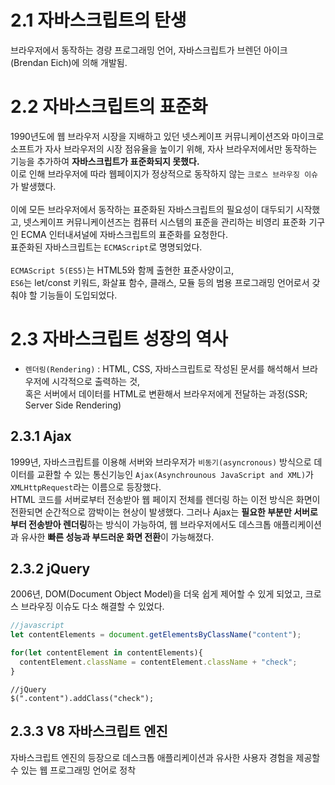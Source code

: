 # 2.1 자바스크립트의 탄생
브라우저에서 동작하는 경량 프로그래밍 언어, 자바스크립트가 브렌던 아이크(Brendan Eich)에 의해 개발됨.

# 2.2 자바스크립트의 표준화
1990년도에 웹 브라우저 시장을 지배하고 있던 넷스케이프 커뮤니케이션즈와 마이크로소프트가 자사 브라우저의 시장 점유율을 높이기 위해, 
자사 브라우저에서만 동작하는 기능을 추가하여 <b>자바스크립트가 표준화되지 못했다.</b><br>
이로 인해 브라우저에 따라 웹페이지가 정상적으로 동작하지 않는 `크로스 브라우징 이슈`가 발생했다. 
<br><br>
이에 모든 브라우저에서 동작하는 표준화된 자바스크립트의 필요성이 대두되기 시작했고, 넷스케이프 커뮤니케이션즈는 컴퓨터 시스템의 표준을 관리하는 비영리 표준화 기구인 ECMA 인터내셔널에 자바스크립트의 표준화를 요청한다.<br>
표준화된 자바스크립트는 `ECMAScript`로 명명되었다.<br><br>
`ECMAScript 5(ES5)`는 HTML5와 함께 출현한 표준사양이고, <br>
`ES6`는 let/const 키워드, 화살표 함수, 클래스, 모듈 등의 범용 프로그래밍 언어로서 갖춰야 할 기능들이 도입되었다.

# 2.3 자바스크립트 성장의 역사
- `렌더링(Rendering)` : HTML, CSS, 자바스크립트로 작성된 문서를 해석해서 브라우저에 시각적으로 출력하는 것,<br> 혹은 서버에서 데이터를 HTML로 변환해서 브라우저에게 전달하는 과정(SSR; Server Side Rendering)

## 2.3.1 Ajax
1999년, 자바스크립트를 이용해 서버와 브라우저가 `비동기(asyncronous)` 방식으로 데이터를 교환할 수 있는 통신기능인 `Ajax(Asynchrounous JavaScript and XML)`가 `XMLHttpRequest`라는 이름으로 등장했다.
<br>
HTML 코드를 서버로부터 전송받아 웹 페이지 전체를 렌더링 하는 이전 방식은 화면이 전환되면 순간적으로 깜박이는 현상이 발생했다.
그러나 Ajax는 <b>필요한 부분만 서버로부터 전송받아 렌더링</b>하는 방식이 가능하여, 웹 브라우저에서도 데스크톱 애플리케이션과 유사한 <b>빠른 성능과 부드러운 화면 전환</b>이 가능해졌다.

## 2.3.2 jQuery
2006년, DOM(Document Object Model)을 더욱 쉽게 제어할 수 있게 되었고, 크로스 브라우징 이슈도 다소 해결할 수 있었다.
```javascript
//javascript
let contentElements = document.getElementsByClassName("content");

for(let contentElement in contentElements){
  contentElement.className = contentElement.className + "check";
}
```

```jQuery
//jQuery
$(".content").addClass("check");
```

## 2.3.3 V8 자바스크립트 엔진
자바스크립트 엔진의 등장으로 데스크톱 애플리케이션과 유사한 사용자 경험을 제공할 수 있는 웹 프로그래밍 언어로 정착
